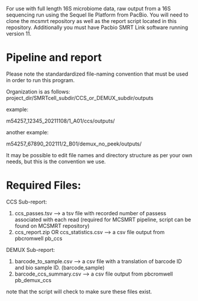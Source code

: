 For use with full length 16S microbiome data, raw output from a 16S sequencing run using the Sequel IIe Platform from PacBio. You will need to clone the mcsmrt repository as well as the report script located in this repository. Additionally you must have Pacbio SMRT Link software running version 11.


# Pipeline and report

Please note the standardardized file-naming convention that must be used in order to run this program.

Organization is as follows: 
project_dir/SMRTcell_subdir/CCS_or_DEMUX_subdir/outputs

example: 

m54257_12345_20211108/1_A01/ccs/outputs/

another example: 

m54257_67890_202111/2_B01/demux_no_peek/outputs/

It may be possible to edit file names and directory structure as per your own needs, but this is the convention we use.

# Required Files:

CCS Sub-report:
1) ccs_passes.tsv --> 
a tsv file with recorded number of passess associated with each read (required for MCSMRT pipeline, script can be found on MCSMRT repository)
2) ccs_report.zip OR ccs_statistics.csv --> 
a csv file output from pbcromwell pb_ccs 

DEMUX Sub-report:
1) barcode_to_sample.csv --> 
a csv file with a translation of barcode ID and bio sample ID. (barcode,sample)
2) barcode_ccs_summary.csv --> 
a csv file output from pbcromwell pb_demux_ccs

note that the script will check to make sure these files exist.
